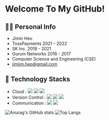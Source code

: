 # Welcome To My GitHub!

## 🙋‍♂️ Personal Info

- Jimin Heo
- TossPayments 2021 - 2022
- SK Inc. 2018 - 2021
- Gurum Networks 2016 - 2017
- Computer Science and Engineering (CSE)
- jimjim.heo@gmail.com

## 🔨 Technology Stacks

- Cloud : 
  <span><img src="https://img.shields.io/badge/kubernetes-%23326ce5.svg?style=for-the-badge&logo=kubernetes&logoColor=white"/></span>
  <span><img src="https://img.shields.io/badge/AWS-232f3e?style=flat&logo=amazon-aws&logoColor=white"/></span>
  <span><img src="https://img.shields.io/badge/Docker-2496ED?style=flat&logo=docker&logoColor=white"/></span>
- Version Control : <span><img src="https://img.shields.io/badge/Git-f05032?style=flat&logo=git&logoColor=white"/></span>
  <span><img src="https://img.shields.io/badge/GitHub-181717?style=flat&logo=github&logoColor=white"/></span>
  <span><img src="https://img.shields.io/badge/Bitbucket-0052cc?style=flat&logo=bitbucket&logoColor=white"/></span><br/>
- Communication : <span><img src="https://img.shields.io/badge/Jira-0052cc?style=flat&logo=jira&logoColor=white"/></span>
  <span><img src="https://img.shields.io/badge/Confluence-0052cc?style=flat&logo=confluence&logoColor=white"/></span>
  
![Anurag's GitHub stats](https://github-readme-stats-sand-six-91.vercel.app/api?username=hjimjim&show_icons=true&count_private=true&line_height=24&theme=dracula&hide=stars)
![Top Langs](https://github-readme-stats-sand-six-91.vercel.app/api/top-langs/?username=hjimjim&layout=compact&theme=dracula)


